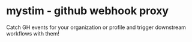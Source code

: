 # mystim - github webhook proxy

Catch GH events for your organization or profile and trigger downstream workflows with them!
